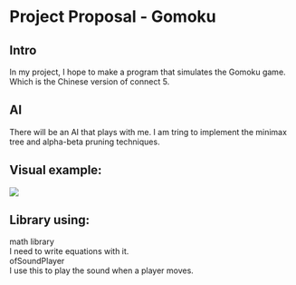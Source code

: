 # Project Proposal - Gomoku
## Intro
In my project, I hope to make a program that simulates the Gomoku game. Which is the Chinese version of connect 5.
## AI
There will be an AI that plays with me. I am tring to implement the minimax tree and alpha-beta pruning techniques. <br>
## Visual example:

![](https://github.com/uiuc-sp18-cs126/final-project-rickypeng99/raw/master/graph.jpg)<br>
## Library using:
math library <br>
I need to write equations with it.<br>
ofSoundPlayer <br>
I use this to play the sound when a player moves.
